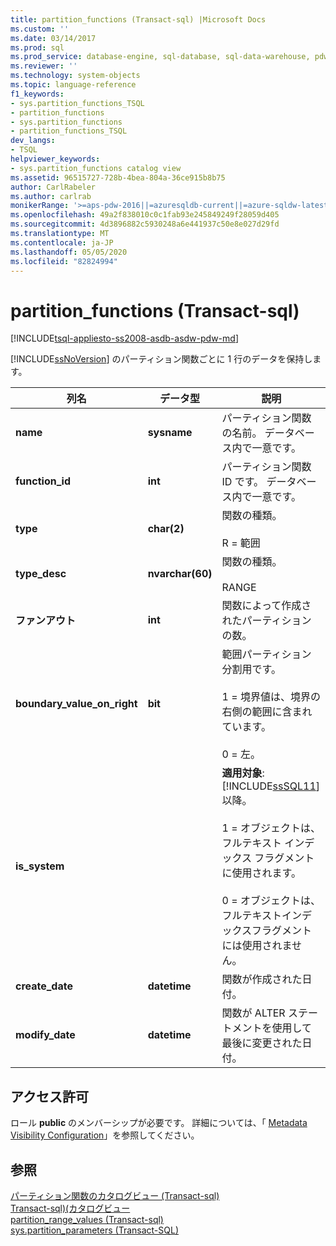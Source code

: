 ```yaml
---
title: partition_functions (Transact-sql) |Microsoft Docs
ms.custom: ''
ms.date: 03/14/2017
ms.prod: sql
ms.prod_service: database-engine, sql-database, sql-data-warehouse, pdw
ms.reviewer: ''
ms.technology: system-objects
ms.topic: language-reference
f1_keywords:
- sys.partition_functions_TSQL
- partition_functions
- sys.partition_functions
- partition_functions_TSQL
dev_langs:
- TSQL
helpviewer_keywords:
- sys.partition_functions catalog view
ms.assetid: 96515727-728b-4bea-804a-36ce915b8b75
author: CarlRabeler
ms.author: carlrab
monikerRange: '>=aps-pdw-2016||=azuresqldb-current||=azure-sqldw-latest||>=sql-server-2016||=sqlallproducts-allversions||>=sql-server-linux-2017||=azuresqldb-mi-current'
ms.openlocfilehash: 49a2f838010c0c1fab93e245849249f28059d405
ms.sourcegitcommit: 4d3896882c5930248a6e441937c50e8e027d29fd
ms.translationtype: MT
ms.contentlocale: ja-JP
ms.lasthandoff: 05/05/2020
ms.locfileid: "82824994"
---
```

# <a name="syspartition_functions-transact-sql"></a>partition_functions (Transact-sql)
[!INCLUDE[tsql-appliesto-ss2008-asdb-asdw-pdw-md](../../includes/tsql-appliesto-ss2008-all-md.md)]

  [!INCLUDE[ssNoVersion](../../includes/ssnoversion-md.md)] のパーティション関数ごとに 1 行のデータを保持します。  
  
|列名|データ型|説明|  
|-----------------|---------------|-----------------|  
|**name**|**sysname**|パーティション関数の名前。 データベース内で一意です。|  
|**function_id**|**int**|パーティション関数 ID です。 データベース内で一意です。|  
|**type**|**char(2)**|関数の種類。<br /><br /> R = 範囲|  
|**type_desc**|**nvarchar(60)**|関数の種類。<br /><br /> RANGE|  
|**ファンアウト**|**int**|関数によって作成されたパーティションの数。|  
|**boundary_value_on_right**|**bit**|範囲パーティション分割用です。<br /><br /> 1 = 境界値は、境界の右側の範囲に含まれています。<br /><br /> 0 = 左。|  
|**is_system**||**適用対象**: [!INCLUDE[ssSQL11](../../includes/sssql11-md.md)] 以降。<br /><br /> 1 = オブジェクトは、フルテキスト インデックス フラグメントに使用されます。<br /><br /> 0 = オブジェクトは、フルテキストインデックスフラグメントには使用されません。|  
|**create_date**|**datetime**|関数が作成された日付。|  
|**modify_date**|**datetime**|関数が ALTER ステートメントを使用して最後に変更された日付。|  
  
## <a name="permissions"></a>アクセス許可  
 ロール **public** のメンバーシップが必要です。  詳細については、「 [Metadata Visibility Configuration](../../relational-databases/security/metadata-visibility-configuration.md)」を参照してください。  
  
## <a name="see-also"></a>参照  
 [パーティション関数のカタログビュー &#40;Transact-sql&#41;](../../relational-databases/system-catalog-views/partition-function-catalog-views-transact-sql.md)   
 [Transact-sql&#41;&#40;カタログビュー](../../relational-databases/system-catalog-views/catalog-views-transact-sql.md)   
 [partition_range_values &#40;Transact-sql&#41;](../../relational-databases/system-catalog-views/sys-partition-range-values-transact-sql.md)   
 [sys.partition_parameters &#40;Transact-SQL&#41;](../../relational-databases/system-catalog-views/sys-partition-parameters-transact-sql.md)  
  
  
